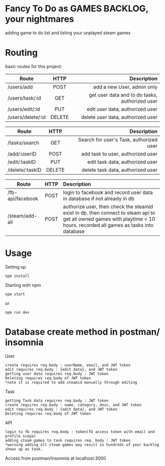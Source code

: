 # Fancy To Do as GAMES BACKLOG, your nightmares
adding game to do list and listing your unplayed steam games

# Routing
basic routes for this project:

| Route               | HTTP   | Description  |
| --------------      |:------:| ------------:|
| /users/add          | POST   | add a new User, admin only |
| /users/task/:id     | GET    | get user data and to do tasks, authorized user |
| /users/edit/:id     | PUT    | edit user data, authorized user |
| /users/delete/:id   | DELETE | delete user data, authorized user |

| Route               | HTTP    | Description  |
| --------------      |:-------:| ------------:|
| /tasks/search       | GET     | Search for user's Task, authorized user |
| /add/:userID        | POST    | add task to user, authorized user |
| /edit/:taskID       | PUT     | edit task data, authorized user |
| /delete/:taskID     | DELETE  | delete task data, authorized user |

| Route               | HTTP   | Description  |
| --------------      |:------:| :------------|
| /fb-api/facebook    | POST   | login to facebook and record user data in database if not already in db |
| /steam/add-all      | POST   | authorize user, then check the steamid exist in db. then connect to steam api to get all owned games with playtime < 10 hours. recorded all games as tasks into database |

# Usage

Setting up
```
npm install
```

Starting with npm
```
npm start
```
or
```
npm run dev
```

# Database create method in postman/ insomnia
User
```
create requires req.body : userName, email, and JWT token
edit requires req.body : {edit data}, and JWT token
getting user data requires req.body : JWT token
Deleting requires req.body of JWT token
*note it is required to add steamid manually through editing
```

Task
```
getting Task data requires req.body : JWT token
create requires req.body : name, category, desc, and JWT token
edit requires req.body : {edit data}, and JWT token
Deleting requires req.body of JWT token
```

API
```
login to fb requires req.body : token(fb access token with email and profile scope)
adding steam games to task requires req. body : JWT token
*warning adding all steam games may result in hundreds of your backlog shows up as task.
```


Access from postman/insomnia at localhost:3000
